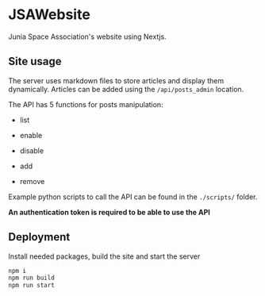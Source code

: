 # JSAWebsite

Junia Space Association's website using Nextjs.

## Site usage

The server uses markdown files to store articles and display them dynamically. Articles can be added using the `/api/posts_admin` location.

The API has 5 functions for posts manipulation:

- list

- enable

- disable

- add

- remove

Example python scripts to call the API can be found in the `./scripts/` folder.

**An authentication token is required to be able to use the API**

## Deployment

Install needed packages, build the site and start the server

```bash
npm i
npm run build
npm run start
```
